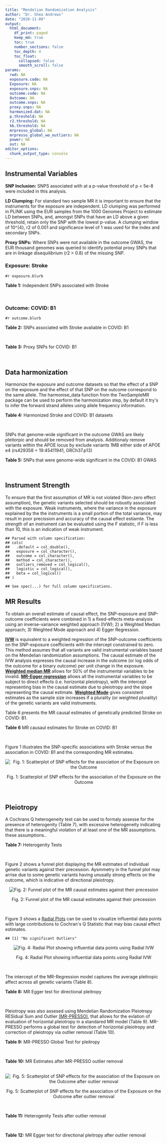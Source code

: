 ```yaml
---
title: "Mendelian Randomization Analysis"
author: "Dr. Shea Andrews"
date: "2020-11-09"
output:
  html_document:
    df_print: paged
    keep_md: true
    toc: true
    number_sections: false
    toc_depth: 4
    toc_float:
      collapsed: false
      smooth_scroll: false
params:
  rwd: NA
  exposure.code: NA
  Exposure: NA
  exposure.snps: NA
  outcome.code: NA
  Outcome: NA
  outcome.snps: NA
  proxy.snps: NA
  harmonized.dat: NA
  p.threshold: NA
  r2.threshold: NA
  kb.threshold: NA
  mrpresso_global: NA
  mrpresso_global_wo_outliers: NA
  power: NA
  out: NA
editor_options:
  chunk_output_type: console
---
```







## Instrumental Variables
**SNP Inclusion:** SNPS associated with at a p-value threshold of p < 5e-8 were included in this analysis.
<br>

**LD Clumping:** For standard two sample MR it is important to ensure that the instruments for the exposure are independent. LD clumping was performed in PLINK using the EUR samples from the 1000 Genomes Project to estimate LD between SNPs, and, amongst SNPs that have an LD above a given threshold, retain only the SNP with the lowest p-value. A clumping window of 10^{4}, r2 of 0.001 and significance level of 1 was used for the index and secondary SNPs.
<br>

**Proxy SNPs:** Where SNPs were not available in the outcome GWAS, the EUR thousand genomes was queried to identify potential proxy SNPs that are in linkage disequilibrium (r2 > 0.8) of the missing SNP.
<br>

### Exposure: Stroke
`#r exposure.blurb`
<br>

**Table 1:** Independent SNPs associated with Stroke
<div data-pagedtable="false">
  <script data-pagedtable-source type="application/json">
{"columns":[{"label":["SNP"],"name":[1],"type":["chr"],"align":["left"]},{"label":["CHROM"],"name":[2],"type":["dbl"],"align":["right"]},{"label":["POS"],"name":[3],"type":["dbl"],"align":["right"]},{"label":["REF"],"name":[4],"type":["chr"],"align":["left"]},{"label":["ALT"],"name":[5],"type":["chr"],"align":["left"]},{"label":["AF"],"name":[6],"type":["dbl"],"align":["right"]},{"label":["BETA"],"name":[7],"type":["dbl"],"align":["right"]},{"label":["SE"],"name":[8],"type":["dbl"],"align":["right"]},{"label":["Z"],"name":[9],"type":["dbl"],"align":["right"]},{"label":["P"],"name":[10],"type":["dbl"],"align":["right"]},{"label":["N"],"name":[11],"type":["dbl"],"align":["right"]},{"label":["TRAIT"],"name":[12],"type":["chr"],"align":["left"]}],"data":[{"1":"rs11587860","2":"1","3":"156156951","4":"G","5":"C","6":"0.3545","7":"-0.0689","8":"0.0098","9":"-7.030612","10":"2.542e-12","11":"446696","12":"Stroke"},{"1":"rs2634074","2":"4","3":"111677041","4":"T","5":"A","6":"0.7885","7":"-0.0840","8":"0.0112","9":"-7.500000","10":"6.558e-14","11":"446696","12":"Stroke"},{"1":"rs11242678","2":"6","3":"1337180","4":"C","5":"T","6":"0.2551","7":"0.0643","8":"0.0105","9":"6.123810","10":"8.708e-10","11":"446696","12":"Stroke"},{"1":"rs2107595","2":"7","3":"19049388","4":"G","5":"A","6":"0.1671","7":"0.0803","8":"0.0121","9":"6.636364","10":"3.586e-11","11":"446696","12":"Stroke"},{"1":"rs1537375","2":"9","3":"22116071","4":"T","5":"C","6":"0.5021","7":"0.0519","8":"0.0091","9":"5.703300","10":"1.241e-08","11":"446696","12":"Stroke"},{"1":"rs475937","2":"11","3":"102687700","4":"A","5":"C","6":"0.8682","7":"-0.0757","8":"0.0137","9":"-5.525550","10":"2.916e-08","11":"446696","12":"Stroke"},{"1":"rs10774624","2":"12","3":"111833788","4":"G","5":"A","6":"0.5285","7":"-0.0654","8":"0.0094","9":"-6.957447","10":"4.042e-12","11":"446696","12":"Stroke"},{"1":"rs4942561","2":"13","3":"47209347","4":"G","5":"T","6":"0.7581","7":"0.0640","8":"0.0107","9":"5.981308","10":"2.048e-09","11":"446696","12":"Stroke"}],"options":{"columns":{"min":{},"max":[10]},"rows":{"min":[10],"max":[10]},"pages":{}}}
  </script>
</div>
<br>

### Outcome: COVID: B1
`#r outcome.blurb`
<br>

**Table 2:** SNPs associated with Stroke avaliable in COVID: B1
<div data-pagedtable="false">
  <script data-pagedtable-source type="application/json">
{"columns":[{"label":["SNP"],"name":[1],"type":["chr"],"align":["left"]},{"label":["CHROM"],"name":[2],"type":["dbl"],"align":["right"]},{"label":["POS"],"name":[3],"type":["dbl"],"align":["right"]},{"label":["REF"],"name":[4],"type":["chr"],"align":["left"]},{"label":["ALT"],"name":[5],"type":["chr"],"align":["left"]},{"label":["AF"],"name":[6],"type":["dbl"],"align":["right"]},{"label":["BETA"],"name":[7],"type":["dbl"],"align":["right"]},{"label":["SE"],"name":[8],"type":["dbl"],"align":["right"]},{"label":["Z"],"name":[9],"type":["dbl"],"align":["right"]},{"label":["P"],"name":[10],"type":["dbl"],"align":["right"]},{"label":["N"],"name":[11],"type":["dbl"],"align":["right"]},{"label":["TRAIT"],"name":[12],"type":["chr"],"align":["left"]}],"data":[{"1":"rs11587860","2":"1","3":"156156951","4":"G","5":"C","6":"0.4232","7":"0.0005704","8":"0.041728","9":"0.01366948","10":"0.9891","11":"10908","12":"COVID:_hospitalized_vs._not_hospitalized"},{"1":"rs2634074","2":"4","3":"111677041","4":"T","5":"A","6":"0.6679","7":"-0.0303180","8":"0.045207","9":"-0.67064835","10":"0.5025","11":"10908","12":"COVID:_hospitalized_vs._not_hospitalized"},{"1":"rs11242678","2":"6","3":"1337180","4":"C","5":"T","6":"0.3147","7":"0.0174000","8":"0.045929","9":"0.37884561","10":"0.7048","11":"9846","12":"COVID:_hospitalized_vs._not_hospitalized"},{"1":"rs2107595","2":"7","3":"19049388","4":"G","5":"A","6":"0.2582","7":"0.0455760","8":"0.055980","9":"0.81414791","10":"0.4156","11":"9389","12":"COVID:_hospitalized_vs._not_hospitalized"},{"1":"rs1537375","2":"9","3":"22116071","4":"T","5":"C","6":"0.5328","7":"0.0427650","8":"0.039265","9":"1.08913791","10":"0.2761","11":"10908","12":"COVID:_hospitalized_vs._not_hospitalized"},{"1":"rs475937","2":"11","3":"102687700","4":"A","5":"C","6":"0.8068","7":"-0.0561970","8":"0.063427","9":"-0.88601069","10":"0.3756","11":"10742","12":"COVID:_hospitalized_vs._not_hospitalized"},{"1":"rs10774624","2":"12","3":"111833788","4":"G","5":"A","6":"0.6486","7":"0.0596100","8":"0.054943","9":"1.08494258","10":"0.2779","11":"7492","12":"COVID:_hospitalized_vs._not_hospitalized"},{"1":"rs4942561","2":"13","3":"47209347","4":"G","5":"T","6":"0.6989","7":"0.0230800","8":"0.046159","9":"0.50001083","10":"0.6171","11":"10908","12":"COVID:_hospitalized_vs._not_hospitalized"}],"options":{"columns":{"min":{},"max":[10]},"rows":{"min":[10],"max":[10]},"pages":{}}}
  </script>
</div>
<br>

**Table 3:** Proxy SNPs for COVID: B1
<div data-pagedtable="false">
  <script data-pagedtable-source type="application/json">
{"columns":[{"label":["proxy.outcome"],"name":[1],"type":["lgl"],"align":["right"]},{"label":["target_snp"],"name":[2],"type":["lgl"],"align":["right"]},{"label":["proxy_snp"],"name":[3],"type":["lgl"],"align":["right"]},{"label":["ld.r2"],"name":[4],"type":["lgl"],"align":["right"]},{"label":["Dprime"],"name":[5],"type":["lgl"],"align":["right"]},{"label":["ref.proxy"],"name":[6],"type":["lgl"],"align":["right"]},{"label":["alt.proxy"],"name":[7],"type":["lgl"],"align":["right"]},{"label":["CHROM"],"name":[8],"type":["lgl"],"align":["right"]},{"label":["POS"],"name":[9],"type":["lgl"],"align":["right"]},{"label":["ALT.proxy"],"name":[10],"type":["lgl"],"align":["right"]},{"label":["REF.proxy"],"name":[11],"type":["lgl"],"align":["right"]},{"label":["AF"],"name":[12],"type":["lgl"],"align":["right"]},{"label":["BETA"],"name":[13],"type":["lgl"],"align":["right"]},{"label":["SE"],"name":[14],"type":["lgl"],"align":["right"]},{"label":["P"],"name":[15],"type":["lgl"],"align":["right"]},{"label":["N"],"name":[16],"type":["lgl"],"align":["right"]},{"label":["ref"],"name":[17],"type":["lgl"],"align":["right"]},{"label":["alt"],"name":[18],"type":["lgl"],"align":["right"]},{"label":["ALT"],"name":[19],"type":["lgl"],"align":["right"]},{"label":["REF"],"name":[20],"type":["lgl"],"align":["right"]},{"label":["PHASE"],"name":[21],"type":["lgl"],"align":["right"]}],"data":[{"1":"NA","2":"NA","3":"NA","4":"NA","5":"NA","6":"NA","7":"NA","8":"NA","9":"NA","10":"NA","11":"NA","12":"NA","13":"NA","14":"NA","15":"NA","16":"NA","17":"NA","18":"NA","19":"NA","20":"NA","21":"NA"}],"options":{"columns":{"min":{},"max":[10]},"rows":{"min":[10],"max":[10]},"pages":{}}}
  </script>
</div>
<br>

## Data harmonization
Harmonize the exposure and outcome datasets so that the effect of a SNP on the exposure and the effect of that SNP on the outcome correspond to the same allele. The harmonise_data function from the TwoSampleMR package can be used to perform the harmonization step, by default it try's to infer the forward strand alleles using allele frequency information.
<br>

**Table 4:** Harmonized Stroke and COVID: B1 datasets
<div data-pagedtable="false">
  <script data-pagedtable-source type="application/json">
{"columns":[{"label":["SNP"],"name":[1],"type":["chr"],"align":["left"]},{"label":["effect_allele.exposure"],"name":[2],"type":["chr"],"align":["left"]},{"label":["other_allele.exposure"],"name":[3],"type":["chr"],"align":["left"]},{"label":["effect_allele.outcome"],"name":[4],"type":["chr"],"align":["left"]},{"label":["other_allele.outcome"],"name":[5],"type":["chr"],"align":["left"]},{"label":["beta.exposure"],"name":[6],"type":["dbl"],"align":["right"]},{"label":["beta.outcome"],"name":[7],"type":["dbl"],"align":["right"]},{"label":["eaf.exposure"],"name":[8],"type":["dbl"],"align":["right"]},{"label":["eaf.outcome"],"name":[9],"type":["dbl"],"align":["right"]},{"label":["remove"],"name":[10],"type":["lgl"],"align":["right"]},{"label":["palindromic"],"name":[11],"type":["lgl"],"align":["right"]},{"label":["ambiguous"],"name":[12],"type":["lgl"],"align":["right"]},{"label":["id.outcome"],"name":[13],"type":["chr"],"align":["left"]},{"label":["chr.outcome"],"name":[14],"type":["dbl"],"align":["right"]},{"label":["pos.outcome"],"name":[15],"type":["dbl"],"align":["right"]},{"label":["se.outcome"],"name":[16],"type":["dbl"],"align":["right"]},{"label":["z.outcome"],"name":[17],"type":["dbl"],"align":["right"]},{"label":["pval.outcome"],"name":[18],"type":["dbl"],"align":["right"]},{"label":["samplesize.outcome"],"name":[19],"type":["dbl"],"align":["right"]},{"label":["outcome"],"name":[20],"type":["chr"],"align":["left"]},{"label":["mr_keep.outcome"],"name":[21],"type":["lgl"],"align":["right"]},{"label":["pval_origin.outcome"],"name":[22],"type":["chr"],"align":["left"]},{"label":["chr.exposure"],"name":[23],"type":["dbl"],"align":["right"]},{"label":["pos.exposure"],"name":[24],"type":["dbl"],"align":["right"]},{"label":["se.exposure"],"name":[25],"type":["dbl"],"align":["right"]},{"label":["z.exposure"],"name":[26],"type":["dbl"],"align":["right"]},{"label":["pval.exposure"],"name":[27],"type":["dbl"],"align":["right"]},{"label":["samplesize.exposure"],"name":[28],"type":["dbl"],"align":["right"]},{"label":["exposure"],"name":[29],"type":["chr"],"align":["left"]},{"label":["mr_keep.exposure"],"name":[30],"type":["lgl"],"align":["right"]},{"label":["pval_origin.exposure"],"name":[31],"type":["chr"],"align":["left"]},{"label":["id.exposure"],"name":[32],"type":["chr"],"align":["left"]},{"label":["action"],"name":[33],"type":["dbl"],"align":["right"]},{"label":["mr_keep"],"name":[34],"type":["lgl"],"align":["right"]},{"label":["pt"],"name":[35],"type":["dbl"],"align":["right"]},{"label":["pleitropy_keep"],"name":[36],"type":["lgl"],"align":["right"]},{"label":["mrpresso_RSSobs"],"name":[37],"type":["lgl"],"align":["right"]},{"label":["mrpresso_pval"],"name":[38],"type":["lgl"],"align":["right"]},{"label":["mrpresso_keep"],"name":[39],"type":["lgl"],"align":["right"]}],"data":[{"1":"rs10774624","2":"A","3":"G","4":"A","5":"G","6":"-0.0654","7":"0.0596100","8":"0.5285","9":"0.6486","10":"FALSE","11":"FALSE","12":"FALSE","13":"hL4MkZ","14":"12","15":"111833788","16":"0.054943","17":"1.08494258","18":"0.2779","19":"7492","20":"covidhgi2020anaB1v4","21":"TRUE","22":"reported","23":"12","24":"111833788","25":"0.0094","26":"-6.957447","27":"4.042e-12","28":"446696","29":"Malik2018as","30":"TRUE","31":"reported","32":"CkTo0p","33":"2","34":"TRUE","35":"5e-08","36":"TRUE","37":"NA","38":"NA","39":"TRUE"},{"1":"rs11242678","2":"T","3":"C","4":"T","5":"C","6":"0.0643","7":"0.0174000","8":"0.2551","9":"0.3147","10":"FALSE","11":"FALSE","12":"FALSE","13":"hL4MkZ","14":"6","15":"1337180","16":"0.045929","17":"0.37884561","18":"0.7048","19":"9846","20":"covidhgi2020anaB1v4","21":"TRUE","22":"reported","23":"6","24":"1337180","25":"0.0105","26":"6.123810","27":"8.708e-10","28":"446696","29":"Malik2018as","30":"TRUE","31":"reported","32":"CkTo0p","33":"2","34":"TRUE","35":"5e-08","36":"TRUE","37":"NA","38":"NA","39":"TRUE"},{"1":"rs11587860","2":"C","3":"G","4":"C","5":"G","6":"-0.0689","7":"0.0005704","8":"0.3545","9":"0.4232","10":"FALSE","11":"TRUE","12":"TRUE","13":"hL4MkZ","14":"1","15":"156156951","16":"0.041728","17":"0.01366948","18":"0.9891","19":"10908","20":"covidhgi2020anaB1v4","21":"TRUE","22":"reported","23":"1","24":"156156951","25":"0.0098","26":"-7.030612","27":"2.542e-12","28":"446696","29":"Malik2018as","30":"TRUE","31":"reported","32":"CkTo0p","33":"2","34":"FALSE","35":"5e-08","36":"TRUE","37":"NA","38":"NA","39":"NA"},{"1":"rs1537375","2":"C","3":"T","4":"C","5":"T","6":"0.0519","7":"0.0427650","8":"0.5021","9":"0.5328","10":"FALSE","11":"FALSE","12":"FALSE","13":"hL4MkZ","14":"9","15":"22116071","16":"0.039265","17":"1.08913791","18":"0.2761","19":"10908","20":"covidhgi2020anaB1v4","21":"TRUE","22":"reported","23":"9","24":"22116071","25":"0.0091","26":"5.703300","27":"1.241e-08","28":"446696","29":"Malik2018as","30":"TRUE","31":"reported","32":"CkTo0p","33":"2","34":"TRUE","35":"5e-08","36":"TRUE","37":"NA","38":"NA","39":"TRUE"},{"1":"rs2107595","2":"A","3":"G","4":"A","5":"G","6":"0.0803","7":"0.0455760","8":"0.1671","9":"0.2582","10":"FALSE","11":"FALSE","12":"FALSE","13":"hL4MkZ","14":"7","15":"19049388","16":"0.055980","17":"0.81414791","18":"0.4156","19":"9389","20":"covidhgi2020anaB1v4","21":"TRUE","22":"reported","23":"7","24":"19049388","25":"0.0121","26":"6.636364","27":"3.586e-11","28":"446696","29":"Malik2018as","30":"TRUE","31":"reported","32":"CkTo0p","33":"2","34":"TRUE","35":"5e-08","36":"TRUE","37":"NA","38":"NA","39":"TRUE"},{"1":"rs2634074","2":"A","3":"T","4":"A","5":"T","6":"-0.0840","7":"-0.0303180","8":"0.7885","9":"0.6679","10":"FALSE","11":"TRUE","12":"FALSE","13":"hL4MkZ","14":"4","15":"111677041","16":"0.045207","17":"-0.67064835","18":"0.5025","19":"10908","20":"covidhgi2020anaB1v4","21":"TRUE","22":"reported","23":"4","24":"111677041","25":"0.0112","26":"-7.500000","27":"6.558e-14","28":"446696","29":"Malik2018as","30":"TRUE","31":"reported","32":"CkTo0p","33":"2","34":"TRUE","35":"5e-08","36":"TRUE","37":"NA","38":"NA","39":"TRUE"},{"1":"rs475937","2":"C","3":"A","4":"C","5":"A","6":"-0.0757","7":"-0.0561970","8":"0.8682","9":"0.8068","10":"FALSE","11":"FALSE","12":"FALSE","13":"hL4MkZ","14":"11","15":"102687700","16":"0.063427","17":"-0.88601069","18":"0.3756","19":"10742","20":"covidhgi2020anaB1v4","21":"TRUE","22":"reported","23":"11","24":"102687700","25":"0.0137","26":"-5.525550","27":"2.916e-08","28":"446696","29":"Malik2018as","30":"TRUE","31":"reported","32":"CkTo0p","33":"2","34":"TRUE","35":"5e-08","36":"TRUE","37":"NA","38":"NA","39":"TRUE"},{"1":"rs4942561","2":"T","3":"G","4":"T","5":"G","6":"0.0640","7":"0.0230800","8":"0.7581","9":"0.6989","10":"FALSE","11":"FALSE","12":"FALSE","13":"hL4MkZ","14":"13","15":"47209347","16":"0.046159","17":"0.50001083","18":"0.6171","19":"10908","20":"covidhgi2020anaB1v4","21":"TRUE","22":"reported","23":"13","24":"47209347","25":"0.0107","26":"5.981308","27":"2.048e-09","28":"446696","29":"Malik2018as","30":"TRUE","31":"reported","32":"CkTo0p","33":"2","34":"TRUE","35":"5e-08","36":"TRUE","37":"NA","38":"NA","39":"TRUE"}],"options":{"columns":{"min":{},"max":[10]},"rows":{"min":[10],"max":[10]},"pages":{}}}
  </script>
</div>
<br>

SNPs that genome-wide significant in the outcome GWAS are likely pleitorpic and should be removed from analysis. Additionaly remove variants within the APOE locus by exclude variants 1MB either side of APOE e4 (rs429358 = 19:45411941, GRCh37.p13)
<br>


**Table 5:** SNPs that were genome-wide significant in the COVID: B1 GWAS
<div data-pagedtable="false">
  <script data-pagedtable-source type="application/json">
{"columns":[{"label":["SNP"],"name":[1],"type":["chr"],"align":["left"]},{"label":["chr.outcome"],"name":[2],"type":["dbl"],"align":["right"]},{"label":["pos.outcome"],"name":[3],"type":["dbl"],"align":["right"]},{"label":["pval.exposure"],"name":[4],"type":["dbl"],"align":["right"]},{"label":["pval.outcome"],"name":[5],"type":["dbl"],"align":["right"]}],"data":[],"options":{"columns":{"min":{},"max":[10]},"rows":{"min":[10],"max":[10]},"pages":{}}}
  </script>
</div>
<br>


## Instrument Strength
To ensure that the first assumption of MR is not violated (Non-zero effect assumption), the genetic variants selected should be robustly associated with the exposure. Weak instruments, where the variance in the exposure explained by the the instruments is a small portion of the total variance, may result in poor precission and accuracy of the causal effect estiamte. The strength of an instrument can be evaluated using the F statistic, if F is less than 10, this is an indication of weak instrument.


```
## Parsed with column specification:
## cols(
##   .default = col_double(),
##   exposure = col_character(),
##   outcome = col_character(),
##   method = col_character(),
##   outliers_removed = col_logical(),
##   logistic = col_logical(),
##   beta = col_logical()
## )
```

```
## See spec(...) for full column specifications.
```

<div data-pagedtable="false">
  <script data-pagedtable-source type="application/json">
{"columns":[{"label":["outliers_removed"],"name":[1],"type":["lgl"],"align":["right"]},{"label":["pve.exposure"],"name":[2],"type":["dbl"],"align":["right"]},{"label":["F"],"name":[3],"type":["dbl"],"align":["right"]},{"label":["Alpha"],"name":[4],"type":["dbl"],"align":["right"]},{"label":["NCP"],"name":[5],"type":["dbl"],"align":["right"]},{"label":["Power"],"name":[6],"type":["dbl"],"align":["right"]}],"data":[{"1":"FALSE","2":"0.0006381348","3":"40.74702","4":"0.05","5":"14.80282","6":"0.9704521"}],"options":{"columns":{"min":{},"max":[10]},"rows":{"min":[10],"max":[10]},"pages":{}}}
  </script>
</div>

##  MR Results
To obtain an overall estimate of causal effect, the SNP-exposure and SNP-outcome coefficients were combined in 1) a fixed-effects meta-analysis using an inverse-variance weighted approach (IVW); 2) a Weighted Median approach; 3) Weighted Mode approach and 4) Egger Regression.


[**IVW**](https://doi.org/10.1002/gepi.21758) is equivalent to a weighted regression of the SNP-outcome coefficients on the SNP-exposure coefficients with the intercept constrained to zero. This method assumes that all variants are valid instrumental variables based on the Mendelian randomization assumptions. The causal estimate of the IVW analysis expresses the causal increase in the outcome (or log odds of the outcome for a binary outcome) per unit change in the exposure. [**Weighted median MR**](https://doi.org/10.1002/gepi.21965) allows for 50% of the instrumental variables to be invalid. [**MR-Egger regression**](https://doi.org/10.1093/ije/dyw220) allows all the instrumental variables to be subject to direct effects (i.e. horizontal pleiotropy), with the intercept representing bias in the causal estimate due to pleiotropy and the slope representing the causal estimate. [**Weighted Mode**](https://doi.org/10.1093/ije/dyx102) gives consistent estimates as the sample size increases if a plurality (or weighted plurality) of the genetic variants are valid instruments.
<br>



Table 6 presents the MR causal estimates of genetically predicted Stroke on COVID: B1.
<br>

**Table 6** MR causaul estimates for Stroke on COVID: B1
<div data-pagedtable="false">
  <script data-pagedtable-source type="application/json">
{"columns":[{"label":["id.exposure"],"name":[1],"type":["chr"],"align":["left"]},{"label":["id.outcome"],"name":[2],"type":["chr"],"align":["left"]},{"label":["outcome"],"name":[3],"type":["fctr"],"align":["left"]},{"label":["exposure"],"name":[4],"type":["fctr"],"align":["left"]},{"label":["method"],"name":[5],"type":["fctr"],"align":["left"]},{"label":["nsnp"],"name":[6],"type":["int"],"align":["right"]},{"label":["b"],"name":[7],"type":["dbl"],"align":["right"]},{"label":["se"],"name":[8],"type":["dbl"],"align":["right"]},{"label":["pval"],"name":[9],"type":["dbl"],"align":["right"]}],"data":[{"1":"CkTo0p","2":"hL4MkZ","3":"covidhgi2020anaB1v4","4":"Malik2018as","5":"Inverse variance weighted (fixed effects)","6":"7","7":"0.3464169","8":"0.2674424","9":"0.1952183"},{"1":"CkTo0p","2":"hL4MkZ","3":"covidhgi2020anaB1v4","4":"Malik2018as","5":"Weighted median","6":"7","7":"0.3609204","8":"0.3285856","9":"0.2720273"},{"1":"CkTo0p","2":"hL4MkZ","3":"covidhgi2020anaB1v4","4":"Malik2018as","5":"Weighted mode","6":"7","7":"0.3950754","8":"0.4567882","9":"0.4203247"},{"1":"CkTo0p","2":"hL4MkZ","3":"covidhgi2020anaB1v4","4":"Malik2018as","5":"MR Egger","6":"7","7":"0.2275200","8":"1.6393272","9":"0.8950339"}],"options":{"columns":{"min":{},"max":[10]},"rows":{"min":[10],"max":[10]},"pages":{}}}
  </script>
</div>
<br>

Figure 1 illustrates the SNP-specific associations with Stroke versus the association in COVID: B1 and the corresponding MR estimates.
<br>

<div class="figure" style="text-align: center">
<img src="/sc/arion/projects/LOAD/shea/Projects/MRcovid/results/MRcovid/Malik2018as/covidhgi2020anaB1v4/Malik2018as_5e-8_covidhgi2020anaB1v4_MR_Analaysis_files/figure-html/scatter_plot-1.png" alt="Fig. 1: Scatterplot of SNP effects for the association of the Exposure on the Outcome"  />
<p class="caption">Fig. 1: Scatterplot of SNP effects for the association of the Exposure on the Outcome</p>
</div>
<br>


## Pleiotropy
A Cochrans Q heterogeneity test can be used to formaly assesse for the presence of heterogenity (Table 7), with excessive heterogeneity indicating that there is a meaningful violation of at least one of the MR assumptions.
these assumptions..
<br>

**Table 7:** Heterogenity Tests
<div data-pagedtable="false">
  <script data-pagedtable-source type="application/json">
{"columns":[{"label":["id.exposure"],"name":[1],"type":["chr"],"align":["left"]},{"label":["id.outcome"],"name":[2],"type":["chr"],"align":["left"]},{"label":["outcome"],"name":[3],"type":["fctr"],"align":["left"]},{"label":["exposure"],"name":[4],"type":["fctr"],"align":["left"]},{"label":["method"],"name":[5],"type":["fctr"],"align":["left"]},{"label":["Q"],"name":[6],"type":["dbl"],"align":["right"]},{"label":["Q_df"],"name":[7],"type":["dbl"],"align":["right"]},{"label":["Q_pval"],"name":[8],"type":["dbl"],"align":["right"]}],"data":[{"1":"CkTo0p","2":"hL4MkZ","3":"covidhgi2020anaB1v4","4":"Malik2018as","5":"MR Egger","6":"2.971283","7":"5","8":"0.7044133"},{"1":"CkTo0p","2":"hL4MkZ","3":"covidhgi2020anaB1v4","4":"Malik2018as","5":"Inverse variance weighted","6":"2.976687","7":"6","8":"0.8117671"}],"options":{"columns":{"min":{},"max":[10]},"rows":{"min":[10],"max":[10]},"pages":{}}}
  </script>
</div>
<br>

Figure 2 shows a funnel plot displaying the MR estimates of individual genetic variants against their precession. Aysmmetry in the funnel plot may arrise due to some genetic variants having unusally strong effects on the outcome, which is indicative of directional pleiotropy.
<br>

<div class="figure" style="text-align: center">
<img src="/sc/arion/projects/LOAD/shea/Projects/MRcovid/results/MRcovid/Malik2018as/covidhgi2020anaB1v4/Malik2018as_5e-8_covidhgi2020anaB1v4_MR_Analaysis_files/figure-html/funnel_plot-1.png" alt="Fig. 2: Funnel plot of the MR causal estimates against their precession"  />
<p class="caption">Fig. 2: Funnel plot of the MR causal estimates against their precession</p>
</div>
<br>

Figure 3 shows a [Radial Plots](https://github.com/WSpiller/RadialMR) can be used to visualize influential data points with large contributions to Cochran's Q Statistic that may bias causal effect estimates.




```
## [1] "No significant Outliers"
```

<div class="figure" style="text-align: center">
<img src="/sc/arion/projects/LOAD/shea/Projects/MRcovid/results/MRcovid/Malik2018as/covidhgi2020anaB1v4/Malik2018as_5e-8_covidhgi2020anaB1v4_MR_Analaysis_files/figure-html/Radial_Plot-1.png" alt="Fig. 4: Radial Plot showing influential data points using Radial IVW"  />
<p class="caption">Fig. 4: Radial Plot showing influential data points using Radial IVW</p>
</div>
<br>

The intercept of the MR-Regression model captures the average pleitropic affect across all genetic variants (Table 8).
<br>

**Table 8:** MR Egger test for directional pleitropy
<div data-pagedtable="false">
  <script data-pagedtable-source type="application/json">
{"columns":[{"label":["id.exposure"],"name":[1],"type":["chr"],"align":["left"]},{"label":["id.outcome"],"name":[2],"type":["chr"],"align":["left"]},{"label":["outcome"],"name":[3],"type":["fctr"],"align":["left"]},{"label":["exposure"],"name":[4],"type":["fctr"],"align":["left"]},{"label":["egger_intercept"],"name":[5],"type":["dbl"],"align":["right"]},{"label":["se"],"name":[6],"type":["dbl"],"align":["right"]},{"label":["pval"],"name":[7],"type":["dbl"],"align":["right"]}],"data":[{"1":"CkTo0p","2":"hL4MkZ","3":"covidhgi2020anaB1v4","4":"Malik2018as","5":"0.008254119","6":"0.1122814","7":"0.9442484"}],"options":{"columns":{"min":{},"max":[10]},"rows":{"min":[10],"max":[10]},"pages":{}}}
  </script>
</div>
<br>

Pleiotropy was also assesed using Mendelian Randomization Pleiotropy RESidual Sum and Outlier [(MR-PRESSO)](https://doi.org/10.1038/s41588-018-0099-7), that allows for the evlation of evaluation of horizontal pleiotropy in a standared MR model (Table 9). MR-PRESSO performs a global test for detection of horizontal pleiotropy and correction of pleiotropy via outlier removal (Table 10).
<br>

**Table 9:** MR-PRESSO Global Test for pleitropy
<div data-pagedtable="false">
  <script data-pagedtable-source type="application/json">
{"columns":[{"label":["id.exposure"],"name":[1],"type":["chr"],"align":["left"]},{"label":["id.outcome"],"name":[2],"type":["chr"],"align":["left"]},{"label":["outcome"],"name":[3],"type":["chr"],"align":["left"]},{"label":["exposure"],"name":[4],"type":["chr"],"align":["left"]},{"label":["pt"],"name":[5],"type":["dbl"],"align":["right"]},{"label":["outliers_removed"],"name":[6],"type":["lgl"],"align":["right"]},{"label":["n_outliers"],"name":[7],"type":["dbl"],"align":["right"]},{"label":["RSSobs"],"name":[8],"type":["dbl"],"align":["right"]},{"label":["pval"],"name":[9],"type":["dbl"],"align":["right"]}],"data":[{"1":"CkTo0p","2":"hL4MkZ","3":"covidhgi2020anaB1v4","4":"Malik2018as","5":"5e-08","6":"FALSE","7":"0","8":"3.728707","9":"0.8421"}],"options":{"columns":{"min":{},"max":[10]},"rows":{"min":[10],"max":[10]},"pages":{}}}
  </script>
</div>
<br>


**Table 10:** MR Estimates after MR-PRESSO outlier removal
<div data-pagedtable="false">
  <script data-pagedtable-source type="application/json">
{"columns":[{"label":["id.exposure"],"name":[1],"type":["chr"],"align":["left"]},{"label":["id.outcome"],"name":[2],"type":["chr"],"align":["left"]},{"label":["outcome"],"name":[3],"type":["fctr"],"align":["left"]},{"label":["exposure"],"name":[4],"type":["fctr"],"align":["left"]},{"label":["method"],"name":[5],"type":["fctr"],"align":["left"]},{"label":["nsnp"],"name":[6],"type":["int"],"align":["right"]},{"label":["b"],"name":[7],"type":["dbl"],"align":["right"]},{"label":["se"],"name":[8],"type":["dbl"],"align":["right"]},{"label":["pval"],"name":[9],"type":["dbl"],"align":["right"]}],"data":[{"1":"CkTo0p","2":"hL4MkZ","3":"covidhgi2020anaB1v4","4":"Malik2018as","5":"Inverse variance weighted (fixed effects)","6":"7","7":"0.3464169","8":"0.2674424","9":"0.1952183"},{"1":"CkTo0p","2":"hL4MkZ","3":"covidhgi2020anaB1v4","4":"Malik2018as","5":"Weighted median","6":"7","7":"0.3609204","8":"0.3294858","9":"0.2733392"},{"1":"CkTo0p","2":"hL4MkZ","3":"covidhgi2020anaB1v4","4":"Malik2018as","5":"Weighted mode","6":"7","7":"0.3950754","8":"0.4262760","9":"0.3897856"},{"1":"CkTo0p","2":"hL4MkZ","3":"covidhgi2020anaB1v4","4":"Malik2018as","5":"MR Egger","6":"7","7":"0.2275200","8":"1.6393272","9":"0.8950339"}],"options":{"columns":{"min":{},"max":[10]},"rows":{"min":[10],"max":[10]},"pages":{}}}
  </script>
</div>
<br>

<div class="figure" style="text-align: center">
<img src="/sc/arion/projects/LOAD/shea/Projects/MRcovid/results/MRcovid/Malik2018as/covidhgi2020anaB1v4/Malik2018as_5e-8_covidhgi2020anaB1v4_MR_Analaysis_files/figure-html/scatter_plot_outlier-1.png" alt="Fig. 5: Scatterplot of SNP effects for the association of the Exposure on the Outcome after outlier removal"  />
<p class="caption">Fig. 5: Scatterplot of SNP effects for the association of the Exposure on the Outcome after outlier removal</p>
</div>
<br>

**Table 11:** Heterogenity Tests after outlier removal
<div data-pagedtable="false">
  <script data-pagedtable-source type="application/json">
{"columns":[{"label":["id.exposure"],"name":[1],"type":["chr"],"align":["left"]},{"label":["id.outcome"],"name":[2],"type":["chr"],"align":["left"]},{"label":["outcome"],"name":[3],"type":["fctr"],"align":["left"]},{"label":["exposure"],"name":[4],"type":["fctr"],"align":["left"]},{"label":["method"],"name":[5],"type":["fctr"],"align":["left"]},{"label":["Q"],"name":[6],"type":["dbl"],"align":["right"]},{"label":["Q_df"],"name":[7],"type":["dbl"],"align":["right"]},{"label":["Q_pval"],"name":[8],"type":["dbl"],"align":["right"]}],"data":[{"1":"CkTo0p","2":"hL4MkZ","3":"covidhgi2020anaB1v4","4":"Malik2018as","5":"MR Egger","6":"2.971283","7":"5","8":"0.7044133"},{"1":"CkTo0p","2":"hL4MkZ","3":"covidhgi2020anaB1v4","4":"Malik2018as","5":"Inverse variance weighted","6":"2.976687","7":"6","8":"0.8117671"}],"options":{"columns":{"min":{},"max":[10]},"rows":{"min":[10],"max":[10]},"pages":{}}}
  </script>
</div>
<br>

**Table 12:** MR Egger test for directional pleitropy after outlier removal
<div data-pagedtable="false">
  <script data-pagedtable-source type="application/json">
{"columns":[{"label":["id.exposure"],"name":[1],"type":["chr"],"align":["left"]},{"label":["id.outcome"],"name":[2],"type":["chr"],"align":["left"]},{"label":["outcome"],"name":[3],"type":["fctr"],"align":["left"]},{"label":["exposure"],"name":[4],"type":["fctr"],"align":["left"]},{"label":["egger_intercept"],"name":[5],"type":["dbl"],"align":["right"]},{"label":["se"],"name":[6],"type":["dbl"],"align":["right"]},{"label":["pval"],"name":[7],"type":["dbl"],"align":["right"]}],"data":[{"1":"CkTo0p","2":"hL4MkZ","3":"covidhgi2020anaB1v4","4":"Malik2018as","5":"0.008254119","6":"0.1122814","7":"0.9442484"}],"options":{"columns":{"min":{},"max":[10]},"rows":{"min":[10],"max":[10]},"pages":{}}}
  </script>
</div>
<br>
